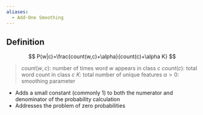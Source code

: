 ```yaml
---
aliases:
  - Add-One Smoothing
---
```


## Definition

$$
P(w|c)=\frac{count(w,c)+\alpha}{count(c)+\alpha K}
$$

> $count(w,c)$: number of times word $w$ appears in class $c$
> $count(c)$: total word count in class $c$
> $K$: total number of unique features
> $\alpha>0$: smoothing parameter

- Adds a small constant (commonly 1) to both the numerator and denominator of the probability calculation
- Addresses the problem of zero probabilities
